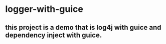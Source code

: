 # logger-with-guice

## this project is a demo that is log4j with guice and dependency inject with guice.
